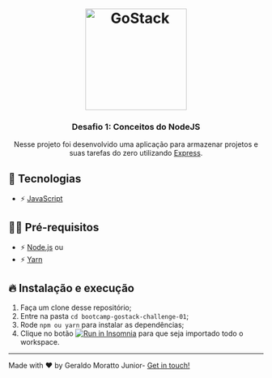 <h1 align="center">
  <img alt="GoStack" src="https://rocketseat-cdn.s3-sa-east-1.amazonaws.com/bootcamp-header.png" width="200px">
</h1>

<h3 align="center">Desafio 1: Conceitos do NodeJS</h3>

<p align="center">Nesse projeto foi desenvolvido uma aplicação para armazenar projetos e suas tarefas do zero utilizando <a href=https://expressjs.com/pt-br> Express</a>.</p>

## 🚀 Tecnologias

- ⚡ [JavaScript](https://skylab.rocketseat.com.br/journey/starter)

## ✋🏻 Pré-requisitos

- ⚡ [Node.js](https://nodejs.org/en/) ou
- ⚡ [Yarn](https://yarnpkg.com/pt-BR/docs/install)

## 🔥 Instalação e execução

1. Faça um clone desse repositório;
2. Entre na pasta `cd bootcamp-gostack-challenge-01`;
3. Rode `npm ou yarn` para instalar as dependências;
4. Clique no botão <a href="https://insomnia.rest/run/?label=Conceitos%20NodeJs&uri=https%3A%2F%2Fraw.githubusercontent.com%2Fmorattojr%2Fdesafio-conceitos-node%2Fmaster%2FInsomnia_2020-04-21.json" target="_blank"><img src="https://insomnia.rest/images/run.svg" alt="Run in Insomnia"></a> para que seja importado todo o workspace.

---

<p>Made with ♥ by Geraldo Moratto Junior- <a href="https://www.linkedin.com/in/geraldo-moratto-junior/" target="_blank" rel="nofollow">Get in touch!</a></p>
